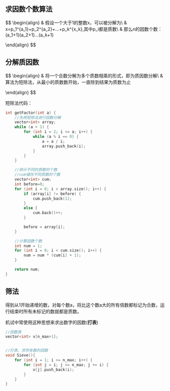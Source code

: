 ## 求因数个数算法

$$
\begin{align}
& 假设一个大于1的整数x，可以被分解为\\
& x=p_1^{a_1}+p_2^{a_2}+...+p_k^{x_k},其中p_i都是质数\\
& 那么n的因数个数：(a_1+1)(a_2+1)...(a_k+1)

\end{align}
$$







## 分解质因数

$$
\begin{align}
& 将一个合数分解为多个质数相乘的形式，即为质因数分解\\
& 算法为短除法，从最小的质数数开始，一直除到结果为质数为止

\end{align}
$$

短除法代码：

~~~C++
int getFactor(int a) {
	//先用短除法进行因数分解
	vector<int> array;
	while (a > 1) {
		for (int i = 2; i <= a; i++) {
			while (a % i == 0) {
				a = a / i;
				array.push_back(i);
			}
		}
	}

	//统计不同的质数的个数
	//cum储存不同质数的个数
	vector<int> cum;
	int before=0;
	for (int i = 0; i < array.size(); i++) {
		if (array[i] != before) {
			cum.push_back(1);
		}
		else {
			cum.back()++;
		}

		before = array[i];
	}

	//计算因数个数
	int num = 1;
	for (int i = 0; i < cum.size(); i++) {
		num = num * (cum[i] + 1);
	}

	return num;
}
~~~





## 筛法

得到从1开始递增的数，对每个数a，将比这个数a大的所有倍数都标记为合数，运行结束时所有未标记的数就都是质数。

机试中常使用这种思想来求出数字的因数(**打表**)

~~~C++
//因数表
vector<int> v[n_max+1];


//打表，求所有数的因数
void Sieve(){
	for (int i = 1; i <= n_max; i++) {
		for (int j = i; j <= n_max; j += i) {
			v[j].push_back(i);
		}
	}
}
~~~



